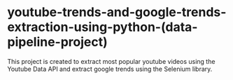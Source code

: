# youtube-trends-and-google-trends-extraction-using-python-(data-pipeline-project)
This project is created to extract most popular youtube videos using the Youtube Data API and extract google trends using the Selenium library. 

